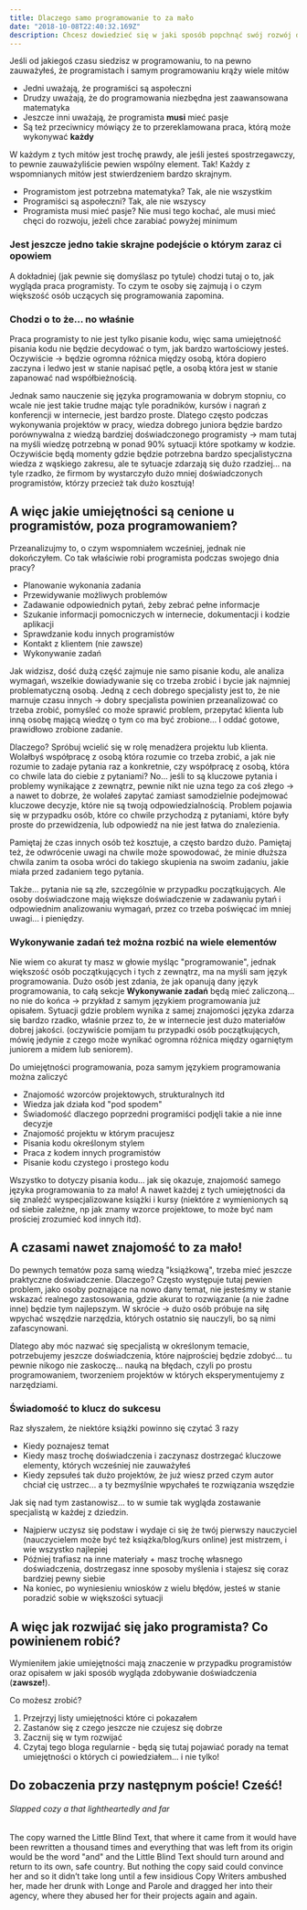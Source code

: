 ```yaml
---
title: Dlaczego samo programowanie to za mało
date: "2018-10-08T22:40:32.169Z"
description: Chcesz dowiedzieć się w jaki sposób popchnąć swój rozwój do przodu? Zapraszam do czytania!
---
```


Jeśli od jakiegoś czasu siedzisz w programowaniu, to na pewno zauważyłeś, że programistach i samym programowaniu krąży wiele mitów

- Jedni uważają, że programiści są aspołeczni
- Drudzy uważają, że do programowania niezbędna jest zaawansowana matematyka
- Jeszcze inni uważają, że programista **musi** mieć pasje
- Są też przeciwnicy mówiący że to przereklamowana praca, którą może wykonywać **każdy**

W każdym z tych mitów jest trochę prawdy, ale jeśli jesteś spostrzegawczy, to pewnie zauważyliście pewien wspólny element.
Tak! Każdy z wspomnianych mitów jest stwierdzeniem bardzo skrajnym.

- Programistom jest potrzebna matematyka? Tak, ale nie wszystkim
- Programiści są aspołeczni? Tak, ale nie wszyscy
- Programista musi mieć pasje? Nie musi tego kochać, ale musi mieć chęci do rozwoju, jeżeli chce zarabiać powyżej minimum

### Jest jeszcze jedno takie skrajne podejście o którym zaraz ci opowiem

A dokładniej (jak pewnie się domyślasz po tytule) chodzi tutaj o to, jak wygląda praca programisty.
To czym te osoby się zajmują i o czym większość osób uczących się programowania zapomina.

### Chodzi o to że... no właśnie

Praca programisty to nie jest tylko pisanie kodu, więc sama umiejętność pisania kodu nie będzie decydować o tym, jak bardzo wartościowy jesteś.
Oczywiście -> będzie ogromna różnica między osobą, która dopiero zaczyna i ledwo jest w stanie napisać pętle, a osobą która jest w stanie zapanować nad współbieżnością.

Jednak samo nauczenie się języka programowania w dobrym stopniu, co wcale nie jest takie trudne mając tyle poradników, kursów i nagrań z konferencji w internecie, jest bardzo proste.
Dlatego często podczas wykonywania projektów w pracy, wiedza dobrego juniora będzie bardzo porównywalna z wiedzą bardziej doświadczonego programisty -> mam tutaj na myśli wiedzę potrzebną w ponad 90% sytuacji które spotkamy w kodzie. Oczywiście będą momenty gdzie będzie potrzebna bardzo specjalistyczna wiedza z wąskiego zakresu, ale te sytuacje zdarzają się dużo rzadziej... na tyle rzadko, że firmom by wystarczyło dużo mniej doświadczonych programistów, którzy przecież tak dużo kosztują!

## A więc jakie umiejętności są cenione u programistów, poza programowaniem?

Przeanalizujmy to, o czym wspomniałem wcześniej, jednak nie dokończyłem.
Co tak właściwie robi programista podczas swojego dnia pracy?

- Planowanie wykonania zadania
- Przewidywanie możliwych problemów
- Zadawanie odpowiednich pytań, żeby zebrać pełne informacje
- Szukanie informacji pomocniczych w internecie, dokumentacji i kodzie aplikacji
- Sprawdzanie kodu innych programistów
- Kontakt z klientem (nie zawsze)
- Wykonywanie zadań

Jak widzisz, dość dużą część zajmuje nie samo pisanie kodu, ale analiza wymagań, wszelkie dowiadywanie się co trzeba zrobić i bycie jak najmniej problematyczną osobą.
Jedną z cech dobrego specjalisty jest to, że nie marnuje czasu innych -> dobry specjalista powinien przeanalizować co trzeba zrobić, pomyśleć co może sprawić problem, przepytać klienta lub inną osobę mającą wiedzę o tym co ma być zrobione...
I oddać gotowe, prawidłowo zrobione zadanie.

Dlaczego? Spróbuj wcielić się w rolę menadżera projektu lub klienta.
Wolałbyś współpracę z osobą która rozumie co trzeba zrobić, a jak nie rozumie to zadaje pytania raz a konkretnie, czy współpracę z osobą, która co chwile lata do ciebie z pytaniami?
No... jeśli to są kluczowe pytania i problemy wynikające z zewnątrz, pewnie nikt nie uzna tego za coś złego -> a nawet to dobrze, że wolałeś zapytać zamiast samodzielnie podejmować kluczowe decyzje, które nie są twoją odpowiedzialnością.
Problem pojawia się w przypadku osób, które co chwile przychodzą z pytaniami, które były proste do przewidzenia, lub odpowiedź na nie jest łatwa do znalezienia.

Pamiętaj że czas innych osób też kosztuje, a często bardzo dużo.
Pamiętaj też, że odwrócenie uwagi na chwile może spowodować, że minie dłuższa chwila zanim ta osoba wróci do takiego skupienia na swoim zadaniu, jakie miała przed zadaniem tego pytania.

Także... pytania nie są złe, szczególnie w przypadku początkujących. Ale osoby doświadczone mają większe doświadczenie w zadawaniu pytań i odpowiednim analizowaniu wymagań, przez co trzeba poświęcać im mniej uwagi... i pieniędzy.

### Wykonywanie zadań też można rozbić na wiele elementów

Nie wiem co akurat ty masz w głowie myśląc "programowanie", jednak większość osób początkujących i tych z zewnątrz, ma na myśli sam język programowania.
Dużo osób jest zdania, że jak opanują dany język programowania, to całą sekcje **Wykonywanie zadań** będą mieć zaliczoną... no nie do końca -> przykład z samym językiem programowania już opisałem.
Sytuacji gdzie problem wynika z samej znajomości języka zdarza się bardzo rzadko, właśnie przez to, że w internecie jest dużo materiałów dobrej jakości.
(oczywiście pomijam tu przypadki osób początkujących, mówię jedynie z czego może wynikać ogromna różnica między ogarniętym juniorem a midem lub seniorem).

Do umiejętności programowania, poza samym językiem programowania można zaliczyć

- Znajomość wzorców projektowych, strukturalnych itd
- Wiedza jak działa kod "pod spodem"
- Świadomość dlaczego poprzedni programiści podjęli takie a nie inne decyzje
- Znajomość projektu w którym pracujesz
- Pisania kodu określonym stylem
- Praca z kodem innych programistów
- Pisanie kodu czystego i prostego kodu

Wszystko to dotyczy pisania kodu... jak się okazuje, znajomość samego języka programowania to za mało!
A nawet każdej z tych umiejętności da się znaleźć wyspecjalizowane książki i kursy
(niektóre z wymienionych są od siebie zależne, np jak znamy wzorce projektowe, to może być nam prościej zrozumieć kod innych itd).

## A czasami nawet znajomość to za mało!

Do pewnych tematów poza samą wiedzą "książkową", trzeba mieć jeszcze praktyczne doświadczenie.
Dlaczego? Często występuje tutaj pewien problem, jako osoby poznające na nowo dany temat, nie jesteśmy w stanie wskazać realnego zastosowania, gdzie akurat to rozwiązanie (a nie żadne inne) będzie tym najlepszym.
W skrócie -> dużo osób próbuje na siłę wpychać wszędzie narzędzia, których ostatnio się nauczyli, bo są nimi zafascynowani.

Dlatego aby móc nazwać się specjalistą w określonym temacie, potrzebujemy jeszcze doświadczenia, które najprościej będzie zdobyć... tu pewnie nikogo nie zaskoczę... nauką na błędach, czyli po prostu programowaniem, tworzeniem projektów w których eksperymentujemy z narzędziami.

### Świadomość to klucz do sukcesu

Raz słyszałem, że niektóre książki powinno się czytać 3 razy

- Kiedy poznajesz temat
- Kiedy masz trochę doświadczenia i zaczynasz dostrzegać kluczowe elementy, których wcześniej nie zauważyłeś
- Kiedy zepsułeś tak dużo projektów, że już wiesz przed czym autor chciał cię ustrzec... a ty bezmyślnie wpychałeś te rozwiązania wszędzie

Jak się nad tym zastanowisz... to w sumie tak wygląda zostawanie specjalistą w każdej z dziedzin.

- Najpierw uczysz się podstaw i wydaje ci się że twój pierwszy nauczyciel (nauczycielem może być też książka/blog/kurs online) jest mistrzem, i wie wszystko najlepiej
- Później trafiasz na inne materiały + masz trochę własnego doświadczenia, dostrzegasz inne sposoby myślenia i stajesz się coraz bardziej pewny siebie
- Na koniec, po wyniesieniu wniosków z wielu błędów, jesteś w stanie poradzić sobie w większości sytuacji

## A więc jak rozwijać się jako programista? Co powinienem robić?

Wymieniłem jakie umiejętności mają znaczenie w przypadku programistów oraz opisałem w jaki sposób wygląda zdobywanie doświadczenia (**zawsze!**).

Co możesz zrobić?

1.  Przejrzyj listy umiejętności które ci pokazałem
2.  Zastanów się z czego jeszcze nie czujesz się dobrze
3.  Zacznij się w tym rozwijać
4.  Czytaj tego bloga regularnie - będą się tutaj pojawiać porady na temat umiejętności o których ci powiedziałem... i nie tylko!

## Do zobaczenia przy następnym poście! Cześć!

###### Slapped cozy a that lightheartedly and far

The copy warned the Little Blind Text, that where it came from it would have
been rewritten a thousand times and everything that was left from its origin
would be the word "and" and the Little Blind Text should turn around and return
to its own, safe country. But nothing the copy said could convince her and so it
didn’t take long until a few insidious Copy Writers ambushed her, made her drunk
with Longe and Parole and dragged her into their agency, where they abused her
for their projects again and again.
